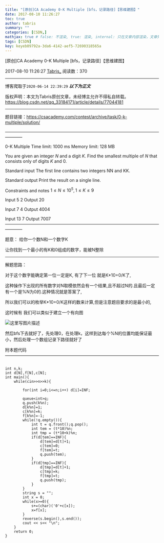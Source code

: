 ```yaml
---
title: "[原创]CA Academy 0-K Multiple [bfs，记录路径]【思维建图】"
date: 2017-08-10 11:26:27
toc: true
author: tabris
summary: ""
categories: [CSDN,]
mathjax: true # false: 不渲染, true: 渲染, internal: 只在文章内部渲染，文章列表中不渲染
tags: [CSDN]
key: keyeb09792a-3da6-4142-aef5-72690318565a
---
```


[原创]CA Academy 0-K Multiple [bfs，记录路径]【思维建图】

2017-08-10 11:26:27  [Tabris_](https://me.csdn.net/qq_33184171) 阅读数：370

---

博客爬取于`2020-06-14 22:39:29`
***以下为正文***

版权声明：本文为Tabris原创文章，未经博主允许不得私自转载。
https://blog.csdn.net/qq_33184171/article/details/77044181

<!-- more -->

---

题目链接：https://csacademy.com/contest/archive/task/0-k-multiple/solution/

————————————————————————————————————————

0-K Multiple
Time limit: 1000 ms
Memory limit: 128 MB

You are given an integer $N$ and a digit $K$. Find the smallest multiple of $N$ that consists only of digits $K$ and $0$.

Standard input
The first line contains two integers NN and KK.

Standard output
Print the result on a single line.

Constraints and notes
$1 \leq N \leq 10^5,1 \leq K \leq 9$

Input
5 2
Output
20

Input
7 4
Output
4004

Input
13 7
Output
7007
————————————————————————————————————————


题意：
给你一个数N和一个数字K

让你找到一个最小的有K和0组成的数字，能被N整除

---

解题思路：

对于这个数字能确定第一位一定是K,
有了下一位 就是K*10+0/K了,

这种操作下出现的所有数字对N取模依然会有一个结果,且不超过N的.且最后一定有一个是%N为0的.这种情况就是答案了,

所以我们可以的枚举K*10+0/K这样的数来计算,但是注意题目要求的是最小的,

这时候有 我们可以类似于建立一个有向图

![这里写图片描述](http://img.blog.csdn.net/20170810112508933?watermark/2/text/aHR0cDovL2Jsb2cuY3Nkbi5uZXQvcXFfMzMxODQxNzE=/font/5a6L5L2T/fontsize/400/fill/I0JBQkFCMA==/dissolve/70/gravity/SouthEast)

然后bfs下去就好了，先处理0，在处理k，这样到达每个%N的位置均能保证最小，然后处理一个数组记录下路径就好了


附本题代码
————————————————————————————————————
```

int n,k;
int d[N],f[N],c[N];
int main(){
    while(cin>>n>>k){

        for(int i=0;i<=n;i++) d[i]=INF;

        queue<int>q;
        q.push(k%n);
        d[k%n]=1;
        c[k%n]=k;
        f[k%n]=-1;
        while(!q.empty()){
            int t = q.front();q.pop();
            int tem = (t*10)%n;
            int tmp = (t*10+k)%n;
            if(d[tem]==INF){
                d[tem]=d[t]+1;
                c[tem]=0;
                f[tem]=t;
                q.push(tem);
            }
            if(d[tmp]==INF){
                d[tmp]=d[t]+1;
                c[tmp]=k;
                f[tmp]=t;
                q.push(tmp);
            }
        }
        string s = "";
        int x = 0;
        while(x>=0){
            s+=(char)('0'+c[x]);
            x=f[x];
        }
        reverse(s.begin(),s.end());
        cout << s<< "\n";
    }
    return 0;
}
```
